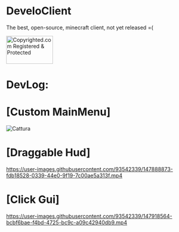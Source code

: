 # DeveloClient
The best, open-source, minecraft client,
not yet released =(


<a class="copyrighted-badge" title="Copyrighted.com Registered &amp; Protected" target="_blank" href="https://www.copyrighted.com/work/ShiZqL5VBntYV489"><img alt="Copyrighted.com Registered &amp; Protected" border="0" width="125" height="75" srcset="https://static.copyrighted.com/badges/125x75/02_2x.png 2x" src="https://static.copyrighted.com/badges/125x75/02.png" /></a>


# DevLog:
# [Custom MainMenu]
![Cattura](https://user-images.githubusercontent.com/93542339/147888574-1e50a11f-04cd-4792-9fe5-5328442bfe93.PNG)
# [Draggable Hud]
https://user-images.githubusercontent.com/93542339/147888873-fdb18528-0339-44e0-9f19-7c00ae5a313f.mp4
# [Click Gui]
https://user-images.githubusercontent.com/93542339/147918564-bcbf6bae-f4bd-4725-bc9c-a09c42940db9.mp4
